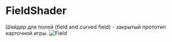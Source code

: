 # FieldShader
Шейдер для полей (field and curved field) - закрытый прототип карточной игры. 
![Field](https://github.com/user-attachments/assets/7506d903-7778-4a64-99e3-b9676e1d96ff)
